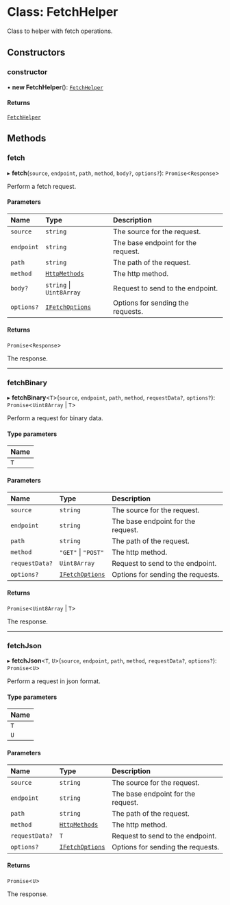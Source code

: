 # Class: FetchHelper

Class to helper with fetch operations.

## Constructors

### constructor

• **new FetchHelper**(): [`FetchHelper`](FetchHelper.md)

#### Returns

[`FetchHelper`](FetchHelper.md)

## Methods

### fetch

▸ **fetch**(`source`, `endpoint`, `path`, `method`, `body?`, `options?`): `Promise`\<`Response`\>

Perform a fetch request.

#### Parameters

| Name | Type | Description |
| :------ | :------ | :------ |
| `source` | `string` | The source for the request. |
| `endpoint` | `string` | The base endpoint for the request. |
| `path` | `string` | The path of the request. |
| `method` | [`HttpMethods`](../globals.md#httpmethods) | The http method. |
| `body?` | `string` \| `Uint8Array` | Request to send to the endpoint. |
| `options?` | [`IFetchOptions`](../interfaces/IFetchOptions.md) | Options for sending the requests. |

#### Returns

`Promise`\<`Response`\>

The response.

___

### fetchBinary

▸ **fetchBinary**\<`T`\>(`source`, `endpoint`, `path`, `method`, `requestData?`, `options?`): `Promise`\<`Uint8Array` \| `T`\>

Perform a request for binary data.

#### Type parameters

| Name |
| :------ |
| `T` |

#### Parameters

| Name | Type | Description |
| :------ | :------ | :------ |
| `source` | `string` | The source for the request. |
| `endpoint` | `string` | The base endpoint for the request. |
| `path` | `string` | The path of the request. |
| `method` | ``"GET"`` \| ``"POST"`` | The http method. |
| `requestData?` | `Uint8Array` | Request to send to the endpoint. |
| `options?` | [`IFetchOptions`](../interfaces/IFetchOptions.md) | Options for sending the requests. |

#### Returns

`Promise`\<`Uint8Array` \| `T`\>

The response.

___

### fetchJson

▸ **fetchJson**\<`T`, `U`\>(`source`, `endpoint`, `path`, `method`, `requestData?`, `options?`): `Promise`\<`U`\>

Perform a request in json format.

#### Type parameters

| Name |
| :------ |
| `T` |
| `U` |

#### Parameters

| Name | Type | Description |
| :------ | :------ | :------ |
| `source` | `string` | The source for the request. |
| `endpoint` | `string` | The base endpoint for the request. |
| `path` | `string` | The path of the request. |
| `method` | [`HttpMethods`](../globals.md#httpmethods) | The http method. |
| `requestData?` | `T` | Request to send to the endpoint. |
| `options?` | [`IFetchOptions`](../interfaces/IFetchOptions.md) | Options for sending the requests. |

#### Returns

`Promise`\<`U`\>

The response.
